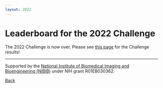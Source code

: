 ```yaml
---
layout: 2022
---
```


# Leaderboard for the 2022 Challenge

The 2022 Challenge is now over. Please see [this page](../results/) for the Challenge results!

---

Supported by the [National Institute of Biomedical Imaging and Bioengineering (NIBIB)](https://www.nibib.nih.gov/) under NIH grant R01EB030362.

[Back](../)
